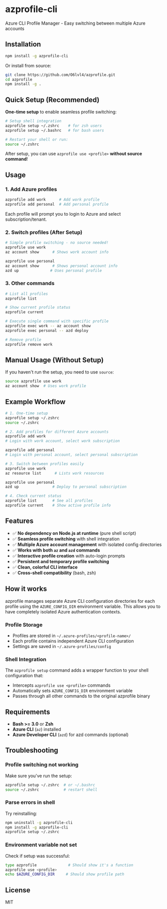 # azprofile-cli

Azure CLI Profile Manager - Easy switching between multiple Azure accounts

## Installation

```bash
npm install -g azprofile-cli
```

Or install from source:
```bash
git clone https://github.com/O6lvl4/azprofile.git
cd azprofile
npm install -g .
```

## Quick Setup (Recommended)

**One-time setup** to enable seamless profile switching:

```bash
# Setup shell integration
azprofile setup ~/.zshrc    # for zsh users
azprofile setup ~/.bashrc   # for bash users

# Restart your shell or run:
source ~/.zshrc
```

After setup, you can use `azprofile use <profile>` **without source command**!

## Usage

### 1. Add Azure profiles

```bash
azprofile add work      # Add work profile
azprofile add personal  # Add personal profile
```

Each profile will prompt you to login to Azure and select subscription/tenant.

### 2. Switch profiles (After Setup)

```bash
# Simple profile switching - no source needed!
azprofile use work
az account show      # Shows work account info

azprofile use personal  
az account show      # Shows personal account info
azd up              # Uses personal profile
```

### 3. Other commands

```bash
# List all profiles
azprofile list

# Show current profile status  
azprofile current

# Execute single command with specific profile
azprofile exec work -- az account show
azprofile exec personal -- azd deploy

# Remove profile
azprofile remove work
```

## Manual Usage (Without Setup)

If you haven't run the setup, you need to use `source`:

```bash
source azprofile use work
az account show  # Uses work profile
```

## Example Workflow

```bash
# 1. One-time setup
azprofile setup ~/.zshrc
source ~/.zshrc

# 2. Add profiles for different Azure accounts
azprofile add work
# Login with work account, select work subscription

azprofile add personal
# Login with personal account, select personal subscription

# 3. Switch between profiles easily
azprofile use work
az resource list      # Lists work resources

azprofile use personal
azd up               # Deploy to personal subscription

# 4. Check current status
azprofile list       # See all profiles
azprofile current    # Show active profile info
```

## Features

- ✅ **No dependency on Node.js at runtime** (pure shell script)
- ✅ **Seamless profile switching** with shell integration
- ✅ **Multiple Azure account management** with isolated config directories
- ✅ **Works with both `az` and `azd` commands**
- ✅ **Interactive profile creation** with auto-login prompts
- ✅ **Persistent and temporary profile switching**
- ✅ **Clean, colorful CLI interface**
- ✅ **Cross-shell compatibility** (bash, zsh)

## How it works

azprofile manages separate Azure CLI configuration directories for each profile using the `AZURE_CONFIG_DIR` environment variable. This allows you to have completely isolated Azure authentication contexts.

### Profile Storage

- Profiles are stored in `~/.azure-profiles/<profile-name>/`
- Each profile contains independent Azure CLI configuration
- Settings are saved in `~/.azure-profiles/config`

### Shell Integration

The `azprofile setup` command adds a wrapper function to your shell configuration that:
- Intercepts `azprofile use <profile>` commands
- Automatically sets `AZURE_CONFIG_DIR` environment variable
- Passes through all other commands to the original azprofile binary

## Requirements

- **Bash >= 3.0** or **Zsh**
- **Azure CLI** (`az`) installed
- **Azure Developer CLI** (`azd`) for azd commands (optional)

## Troubleshooting

### Profile switching not working

Make sure you've run the setup:
```bash
azprofile setup ~/.zshrc  # or ~/.bashrc
source ~/.zshrc           # restart shell
```

### Parse errors in shell

Try reinstalling:
```bash
npm uninstall -g azprofile-cli
npm install -g azprofile-cli
azprofile setup ~/.zshrc
```

### Environment variable not set

Check if setup was successful:
```bash
type azprofile              # Should show it's a function
azprofile use <profile>
echo $AZURE_CONFIG_DIR     # Should show profile path
```

## License

MIT